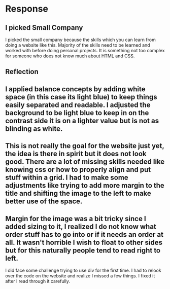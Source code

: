 # Response
## I picked Small Company
I picked the small company because the skills which you can learn from doing a website like this. Majority of the skills need to be learned and worked with before doing personal projects. It is something not too complex for someone who does not know much about HTML and CSS.
## Reflection
I applied balance concepts by adding white space (in this case its light blue) to keep things easily separated and readable. I adjusted the background to be light blue to keep in on the contrast side it is on a lighter value but is not as blinding as white.
-
This is not really the goal for the website just yet, the idea is there in spirit but it does not look good. There are a lot of missing skills needed like knowing css or how to properly align and put stuff within a grid. I had to make some adjustments like trying to add more margin to the title and shifting the image to the left to make better use of the space.
-
Margin for the image was a bit tricky since I added sizing to it, I realized I do not know what order stuff has to go into or if it
needs an order at all. It wasn't horrible I wish to float to other sides but for this naturally people tend to read right to left.
-
I did face some challenge trying to use div for the first time. I had to relook over the code on the website and realize I missed a few
things. I fixed it after I read through it carefully.
